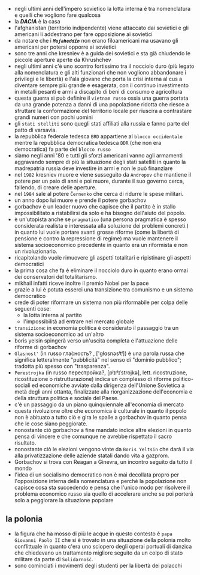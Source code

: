 - negli ultimi anni dell'impero sovietico la lotta interna è tra nomenclatura e quelli che vogliono fare qualcosa
- la ***DACIA*** è la casa
- l'afghanistan (territorio indipendente) viene attaccato dai sovietici e gli americani li addestrano per fare opposizione ai sovietici
- da notare che i ***`Mujaheddin`*** non erano filoamericani ma usavano gli americani per potersi opporre ai sovietici
- sono tre anni che kresniev è a guida dei sovietici e sta già chiudendo le piccole aperture aperte da Khrushchev
- negli ultimi anni c'è uno scontro fortissimo tra il nocciolo duro (più legato alla nomenclatura e gli alti funzionari che non vogliono abbandonare i privilegi e le libertà) e l'ala giovane che porta la crisi interna al cus a diventare sempre più grande e esagerata, con il continuo investimento in metalli pesanti e armi a discapito di beni di consumo e agricoltura
- questa guerra si può definire il `vietnam russo` ossia una guerra portata da una grande potenza a danni di una popolazione ridotta che riesce a sfruttare la conformazione del territorio locale per riuscira a contrastare grandi numeri con pochi uomini
- gli `stati stelliti` sono quegli stati affiliati alla russia e fanno parte del patto di varsavia.
- la repubblica federale tedesca `BRD` appartiene al `blocco occidentale` mentre la repubblica democratica tedesca `DDR` (che non era democratica) fa parte del `blocco russo`
- siamo negli anni '80 e tutti gli sforzi americani vanno agli armamenti aggravando sempre di più la situazione degli stati satelliti in quanto la madrepatria russia deve investire in armi e non le può finanziare
- nel `1982` kresniev muore e viene susseguito da `Andropov` che mantiene il potere per un paio di anni e poi muore, durante il suo governo cerca, fallendo, di creare delle aperture.
- nel `1984` sale al potere `Černenko` che cerca di ridurre le spese militari.
- un anno dopo lui muore e prende il potere gorbachov
- gorbachov è un leader nuovo che capisce che il partito è in stallo impossibilitato a ristabilirsi da solo e ha bisogno dell'aiuto del popolo.
- è un'utopista anche se `pragmatico` (una persona pragmatica è spesso considerata realista e interessata alla soluzione dei problemi concreti.) in quanto lui vuole portare avanti grosse riforme (come la libertà di pensione e contro la repressione di regime) ma vuole mantenere il sistema socioeconomico precedente in quanto era un riformista e non un rivoluzionario.
- ricapitolando vuole rimuovere gli aspetti totalitari e ripistinare gli aspetti democratici
- la prima cosa che fa è eliminare il nocciolo duro in quanto erano ormai dei conservatori del totalitarismo.
- mikhail infatti riceve inoltre il premio Nobel per la pace
- grazie a lui è potuta esserci una transizione tra comunismo e un sistema democratico
- crede di poter riformare un sistema non più riformabile per colpa delle seguenti cose:
    - la lotta interna al partito
    - l'impossibilità ad entrare nel mercato globale
- `transizione`: in economia politica è considerato il passaggio tra un sistema socioeconomico ad un'altro
- boris yelsin spingerà verso un'uscita completa e l'attuazione delle riforme di gorbachov
- `Glasnost'` (in russo гла́сность? , ['gɫɑsnəsʲtʲ]) è una parola russa che significa letteralmente "pubblicità" nel senso di "dominio pubblico"; tradotta più spesso con "trasparenza".
- `Perestrojka` (in russo перестройка?, [pʲɪrʲɪˈstrojkə], lett. ricostruzione, ricostituzione o ristrutturazione) indica un complesso di riforme politico-sociali ed economiche avviate dalla dirigenza dell'Unione Sovietica a metà degli anni ottanta, finalizzate alla riorganizzazione dell'economia e della struttura politica e sociale del Paese.
- c'è un passaggio da un piano quinquiennale all'economia di mercato
- questa rivoluzione oltre che economica è culturale in quanto il popolo non è abituato a tutto ciò e gira le spalle a gorbachov in quanto pensa che le cose siano peggiorate.
- nonostante ciò gorbachov a fine mandato indice altre elezioni in quanto pensa di vincere e che comunque ne avrebbe rispettato il sacro risultato.
- nonostante ciò le elezioni vengono vinte da `Boris Yeltsin` che darà il via alla privatizzazione delle aziende statali dando vita a gazprom.
- Gorbachov si trova con Reagan a Ginevra, un incontro seguito da tutto il mondo
- l'idea di un socialismo democratico non è mai decollata propro per l'opposizione interna della nomenclatura e perchè la popolazione non capisce cosa sta succedendo e pensa che l'unico modo per risolvere il problema economico russo sia quello di accelerare anche se poi porterà solo a peggiorare la situazione popolare
## la polonia
- la figura che ha mosso di più le acque in questo contesto è `papa Giovanni Paolo II` che si è trovato in una situazione della polonia molto conflittuale in quanto c'era uno sciopero degli operai portuali di danzica che chiedevano un trattamento migliore seguito da un colpo di stato militare da parte di `Solidarność`.
- sono cominciati i movimenti degli studenti per la libertà dei polacchi